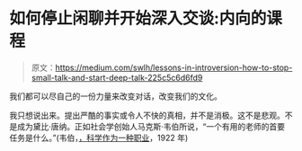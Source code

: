 # 如何停止闲聊并开始深入交谈:内向的课程

> 原文：<https://medium.com/swlh/lessons-in-introversion-how-to-stop-small-talk-and-start-deep-talk-225c5c6d6fd9>

我们都可以尽自己的一份力量来改变对话，改变我们的文化。

我只想说出来。提出严酷的事实或令人不快的真相，并不是消极。这不是悲观。不是成为黛比·唐纳。正如社会学创始人马克斯·韦伯所说，“一个有用的老师的首要任务是什么。”(韦伯，[，科学作为一种职业](http://anthropos-lab.net/wp/wp-content/uploads/2011/12/Weber-Science-as-a-Vocation.pdf)，1922 年)